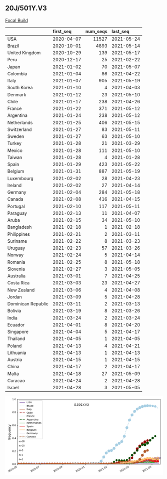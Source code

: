 

## 20J/501Y.V3
[Focal Build](https://nextstrain.org/groups/neherlab/ncov/S.501Y.V3?c=gt-S_501)

|                    | first_seq   |   num_seqs | last_seq   |
|:-------------------|:------------|-----------:|:-----------|
| USA                | 2020-04-07  |      11527 | 2021-05-24 |
| Brazil             | 2020-10-01  |       4893 | 2021-05-14 |
| United Kingdom     | 2020-10-29  |        139 | 2021-05-17 |
| Peru               | 2020-12-17  |         25 | 2021-02-22 |
| Japan              | 2021-01-02  |         70 | 2021-05-07 |
| Colombia           | 2021-01-04  |         86 | 2021-04-22 |
| Italy              | 2021-01-07  |        905 | 2021-05-19 |
| South Korea        | 2021-01-10  |          4 | 2021-04-03 |
| Denmark            | 2021-01-12  |         23 | 2021-05-10 |
| Chile              | 2021-01-17  |        238 | 2021-04-26 |
| France             | 2021-01-22  |        371 | 2021-05-12 |
| Argentina          | 2021-01-24  |        238 | 2021-05-12 |
| Netherlands        | 2021-01-25  |        406 | 2021-05-15 |
| Switzerland        | 2021-01-27  |         83 | 2021-05-11 |
| Sweden             | 2021-01-27  |         63 | 2021-05-10 |
| Turkey             | 2021-01-28  |         21 | 2021-03-29 |
| Mexico             | 2021-01-28  |        111 | 2021-05-10 |
| Taiwan             | 2021-01-28  |          4 | 2021-01-28 |
| Spain              | 2021-01-29  |        423 | 2021-05-22 |
| Belgium            | 2021-01-31  |        887 | 2021-05-19 |
| Luxembourg         | 2021-02-02  |         28 | 2021-04-23 |
| Ireland            | 2021-02-02  |         27 | 2021-04-14 |
| Germany            | 2021-02-04  |        284 | 2021-05-18 |
| Canada             | 2021-02-08  |        416 | 2021-04-15 |
| Portugal           | 2021-02-10  |        117 | 2021-05-11 |
| Paraguay           | 2021-02-13  |         11 | 2021-04-07 |
| Aruba              | 2021-02-15  |         34 | 2021-05-10 |
| Bangladesh         | 2021-02-18  |          1 | 2021-02-18 |
| Philippines        | 2021-02-21  |          2 | 2021-03-11 |
| Suriname           | 2021-02-22  |          8 | 2021-03-23 |
| Uruguay            | 2021-02-23  |         57 | 2021-03-26 |
| Norway             | 2021-02-24  |          5 | 2021-04-14 |
| Romania            | 2021-02-25  |          8 | 2021-05-18 |
| Slovenia           | 2021-02-27  |          3 | 2021-05-05 |
| Australia          | 2021-03-01  |          7 | 2021-04-25 |
| Costa Rica         | 2021-03-03  |         23 | 2021-04-27 |
| New Zealand        | 2021-03-06  |          4 | 2021-04-08 |
| Jordan             | 2021-03-09  |          5 | 2021-04-28 |
| Dominican Republic | 2021-03-11  |          2 | 2021-03-13 |
| Bolivia            | 2021-03-19  |          8 | 2021-03-26 |
| India              | 2021-03-24  |          2 | 2021-03-24 |
| Ecuador            | 2021-04-01  |          8 | 2021-04-20 |
| Singapore          | 2021-04-04  |          5 | 2021-04-17 |
| Thailand           | 2021-04-05  |          1 | 2021-04-05 |
| Poland             | 2021-04-13  |          4 | 2021-04-21 |
| Lithuania          | 2021-04-13  |          1 | 2021-04-13 |
| Austria            | 2021-04-15  |          1 | 2021-04-15 |
| China              | 2021-04-17  |          2 | 2021-04-17 |
| Malta              | 2021-04-18  |         27 | 2021-05-09 |
| Curacao            | 2021-04-24  |          2 | 2021-04-28 |
| Israel             | 2021-04-28  |          3 | 2021-05-05 |

![Overall trends S.501Y.V3](/overall_trends_figures/overall_trends_S.501Y.V3.png)